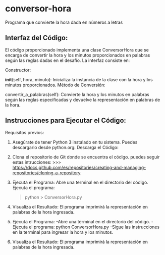 # conversor-hora
Programa que convierte la hora dada en números a letras

## Interfaz del Código:
El código proporcionado implementa una clase ConversorHora que se encarga de convertir la hora y los minutos proporcionados en palabras según las reglas dadas en el desafío. La interfaz consiste en:

Constructor:

__init__(self, hora, minuto): Inicializa la instancia de la clase con la hora y los minutos proporcionados.
Método de Conversión:

convertir_a_palabras(self): Convierte la hora y los minutos en palabras según las reglas especificadas y devuelve la representación en palabras de la hora.

## Instrucciones para Ejecutar el Código:

Requisitos previos:

1. Asegúrate de tener Python 3 instalado en tu sistema. Puedes descargarlo desde python.org.
Descarga el Código:

2. Clona el repositorio de Git donde se encuentra el código.
   puedes seguir estas intrucciones: >>>  https://docs.github.com/es/repositories/creating-and-managing-repositories/cloning-a-repository
   
3. Ejecuta el Programa:
   Abre una terminal en el directorio del código.
   Ejecuta el programa:
   >python > ConversorHora.py
    
4. Visualiza el Resultado:
   El programa imprimirá la representación en palabras de la hora ingresada.
   
5. Ejecuta el Programa:
   -Abre una terminal en el directorio del código.
   -Ejecuta el programa:
   python ConversorHora.py
   -Sigue las instrucciones en la terminal para ingresar la hora y los minutos.
   
6. Visualiza el Resultado:
   El programa imprimirá la representación en palabras de la hora ingresada.
